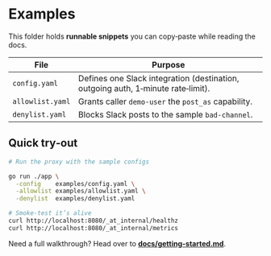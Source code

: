 # Examples

This folder holds **runnable snippets** you can copy‑paste while reading the docs.

| File             | Purpose                                                                          |
| ---------------- | -------------------------------------------------------------------------------- |
| `config.yaml`    | Defines one Slack integration (destination, outgoing auth, 1‑minute rate‑limit). |
| `allowlist.yaml` | Grants caller `demo-user` the `post_as` capability.              |
| `denylist.yaml`  | Blocks Slack posts to the sample `bad-channel`.                  |

## Quick try‑out

```bash
# Run the proxy with the sample configs

go run ./app \
  -config    examples/config.yaml \
  -allowlist examples/allowlist.yaml \
  -denylist  examples/denylist.yaml

# Smoke‑test it’s alive
curl http://localhost:8080/_at_internal/healthz
curl http://localhost:8080/_at_internal/metrics
```

Need a full walkthrough? Head over to [**docs/getting-started.md**](../docs/getting-started.md).
